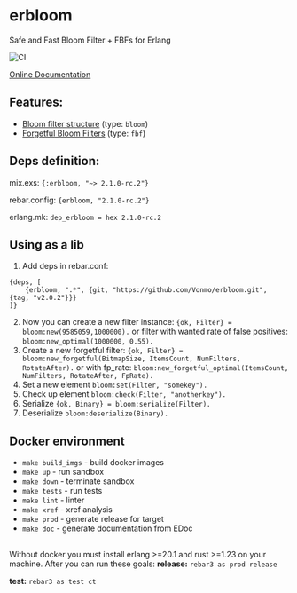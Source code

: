 # erbloom
Safe and Fast Bloom Filter + FBFs for Erlang

![CI](https://github.com/Vonmo/erbloom/workflows/CI/badge.svg?branch=master)

[Online Documentation](https://hexdocs.pm/erbloom/)

## Features:
* [Bloom filter structure](https://en.wikipedia.org/wiki/Bloom_filter) (type: `bloom`)
* [Forgetful Bloom Filters](http://dprg.cs.uiuc.edu/docs/fbf_cac15/fbfpaper-2.pdf) (type: `fbf`)

## Deps definition:
mix.exs:
`{:erbloom, "~> 2.1.0-rc.2"}`

rebar.config:
`{erbloom, "2.1.0-rc.2"}`

erlang.mk:
`dep_erbloom = hex 2.1.0-rc.2`

## Using as a lib
1. Add deps in rebar.conf:
  ```
  {deps, [
      {erbloom, ".*", {git, "https://github.com/Vonmo/erbloom.git", {tag, "v2.0.2"}}}      
  ]}
  ```
2. Now you can create a new filter instance:
  `{ok, Filter} = bloom:new(9585059,1000000).`
   or filter with wanted rate of false positives: 
   `bloom:new_optimal(1000000, 0.55).`
3. Create a new forgetful filter:
   `{ok, Filter} = bloom:new_forgetful(BitmapSize, ItemsCount, NumFilters, RotateAfter).`
   or with fp_rate:
   `bloom:new_forgetful_optimal(ItemsCount, NumFilters, RotateAfter, FpRate).`
3. Set a new element
  `bloom:set(Filter, "somekey").`
4. Check up element
  `bloom:check(Filter, "anotherkey").`
5. Serialize
   `{ok, Binary} = bloom:serialize(Filter).`
6. Deserialize
   `bloom:deserialize(Binary).`

## Docker environment
* `make build_imgs` - build docker images
* `make up` - run sandbox
* `make down` - terminate sandbox
* `make tests` - run tests
* `make lint` - linter
* `make xref` - xref analysis
* `make prod` - generate release for target
* `make doc` - generate documentation from EDoc

##
Without docker you must install erlang >=20.1 and rust >=1.23 on your machine. After you can run these goals:
**release:**
`rebar3 as prod release`

**test:**
`rebar3 as test ct`
